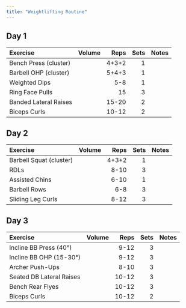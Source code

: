 ```yaml
---
title: "Weightlifting Routine"
---
```


## Day 1

| Exercise                  | Volume    | Reps  | Sets | Notes                  |
|:-------------|:----|--:|--:|:-------------|
| Bench Press (cluster)     |           | 4+3+2 | 1    |                        |
| Barbell OHP (cluster)     |           | 5+4+3 | 1    |                        |
| Weighted Dips             |           | 5-8   | 1    |                        |
| Ring Face Pulls           |           | 15    | 3    |                        |
| Banded Lateral Raises     |           | 15-20 | 2    |                        |
| Biceps Curls              |           | 10-12 | 2    |                        |

## Day 2

| Exercise                  | Volume    | Reps  | Sets | Notes                  |
|:-------------|:----|--:|--:|:-------------|
| Barbell Squat (cluster)   |           | 4+3+2 | 1    |                        |
| RDLs                      |           | 8-10  | 3    |                        |
| Assisted Chins            |           | 6-10  | 1    |                        |
| Barbell Rows              |           | 6-8   | 3    |                        |
| Sliding Leg Curls         |           | 8-12  | 3    |                        |

## Day 3

| Exercise                  | Volume    | Reps  | Sets | Notes                  |
|:-------------|:----|--:|--:|:-------------|
| Incline BB Press (40°)    |           | 9-12  | 3    |                        |
| Incline BB OHP (15-30°)   |           | 9-12  | 3    |                        |
| Archer Push-Ups           |           | 8-10  | 3    |                        |
| Seated DB Lateral Raises  |           | 10-12 | 3    |                        |
| Bench Rear Flyes          |           | 10-12 | 3    |                        |
| Biceps Curls              |           | 10-12 | 2    |                        |
